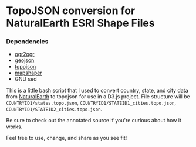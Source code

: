 # TopoJSON conversion for NaturalEarth ESRI Shape Files 

### Dependencies 
- [ogr2ogr](http://www.gdal.org/ogr2ogr.html)
- [geojson](http://geojson.org/)
- [topojson](https://github.com/mbostock/topojson)
- [mapshaper](https://github.com/mbloch/mapshaper)
- GNU sed

This is a little bash script that I used to convert country, state, and city data from [NaturalEarth](http://naturalearthdata.com) to topojson for use in a D3.js project. File structure will be `COUNTRYID1/states.topo.json`, `COUNTRYID1/STATEID1_cities.topo.json`, `COUNTRYID1/STATEID2_cities.topo.json`.

Be sure to check out the annotated source if you're curious about how it works.

Feel free to use, change, and share as you see fit! 
